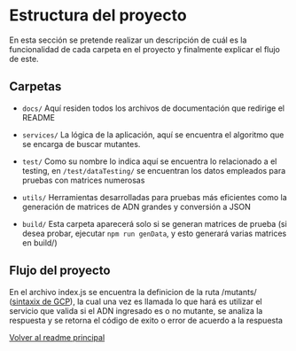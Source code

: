 # Estructura del proyecto
 
En esta sección se pretende realizar un descripción de cuál es la funcionalidad de cada carpeta en el proyecto y finalmente explicar el flujo de este.
 
## Carpetas
 
- `docs/` Aquí residen todos los archivos de documentación que redirige el README
 
- `services/` La lógica de la aplicación, aquí se encuentra el algoritmo que se encarga de buscar mutantes.
 
- `test/` Como su nombre lo indica aquí se encuentra lo relacionado a el testing, en `/test/dataTesting/` se encuentran los datos empleados para pruebas con matrices numerosas
 
- `utils/` Herramientas desarrolladas para pruebas más eficientes como la generación de matrices de ADN grandes y conversión a JSON
 
- `build/` Esta carpeta aparecerá solo si se generan matrices de prueba (si desea probar, ejecutar `npm run genData`, y esto generará varias matrices en build/)
 
## Flujo del proyecto
 
En el archivo index.js se encuentra la definicion de la ruta /mutants/ ([sintaxix de GCP](https://firebase.google.com/docs/functions/get-started#add-the-addmessage-function)), la cual una vez es llamada lo que hará es utilizar el servicio que valida si el ADN ingresado es o no mutante, se analiza la respuesta y se retorna el código de exito o error de acuerdo a la respuesta


[Volver al readme principal](../README.md)

